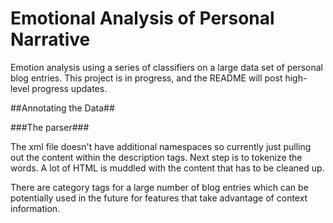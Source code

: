 # Emotional Analysis of Personal Narrative

Emotion analysis using a series of classifiers on a large data set of personal blog entries.
This project is in progress, and the README will post high-level progress updates.

##Annotating the Data##

###The parser###

The xml file doesn't have additional namespaces so currently just pulling out the content within the description tags.
Next step is to tokenize the words. A lot of HTML is muddled with the content that has to be cleaned up.

There are category tags for a large number of blog entries which can be potentially used in the future for features that take advantage of context information.